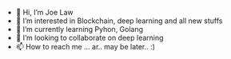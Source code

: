 - 👋 Hi, I’m Joe Law
- 👀 I’m interested in Blockchain, deep learning and all new stuffs
- 🌱 I’m currently learning Pyhon, Golang 
- 💞️ I’m looking to collaborate on deep learning
- 📫 How to reach me ... ar.. may be later.. :)

<!---
joelaw918/joelaw918 is a ✨ special ✨ repository because its `README.md` (this file) appears on your GitHub profile.
You can click the Preview link to take a look at your changes.
--->
